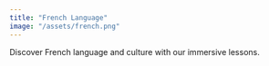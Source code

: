 ```yaml
---
title: "French Language"
image: "/assets/french.png"
---
```

Discover French language and culture with our immersive lessons.
